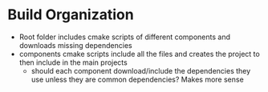 

<h1>Build Organization</h1>

- Root folder includes cmake scripts of different components and downloads missing dependencies
- components cmake scripts include all the files and creates the project to then include in the main projects
  - should each component download/include the dependencies they use unless they are common dependencies? Makes more sense